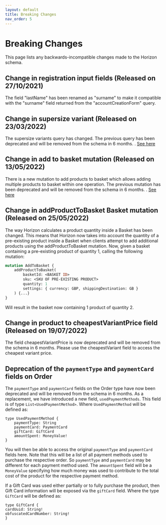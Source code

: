 ```yaml
---
layout: default
title: Breaking Changes
nav_order: 5
---
```


# Breaking Changes

This page lists any backwards-incompatible changes made to the Horizon schema. 

## Change in registration input fields (Released on 27/10/2021)

The field "lastName" has been renamed as "surname" to make it compatible with the "surname" field returned from the "accountCreationForm" query.

## Change in supersize variant (Released on 23/03/2022)

The supersize variants query has changed. The previous query has been deprecated and will be removed from the schema in 6 months.
. [See here](examples/features/supersize.md)

## Change in add to basket mutation (Released on 13/05/2022)

There is a new mutation to add products to basket which allows adding multiple products to basket within one operation. The previous mutation has been deprecated and will be removed from the schema in 6 months.
. [See here](examples/basket/add-to-basket.md)

## Change in addProductToBasket Basket mutation (Released on 25/05/2022)

The way Horizon calculates a product quantity inside a Basket has been changed. This means that Horizon now takes into 
account the quantity of a pre-existing product inside a Basket when clients attempt to add additional products using the 
addProductToBasket mutation. Now, given a basket containing a pre-existing product of quantity 1, calling the following 
mutation:

```graphql
mutation AddToBasket {
    addProductToBasket(
        basketId: <BASKET ID>
        sku: <SKU OF PRE-EXISTING PRODUCT>
        quantity: 1
        settings: { currency: GBP, shippingDestination: GB }
    ) {...}
}
```

Will result in the basket now containing 1 product of quantity 2.

## Change in product to cheapestVariantPrice field (Released on 19/07/2022)

The field cheapestVariantPrice is now deprecated and will be removed from the schema in 6 months. Please use the cheapestVariant field to access the cheapest variant price. 

## Deprecation of the ```paymentType``` and ```paymentCard``` fields on Order

The ```paymentType``` and ```paymentCard``` fields on the Order type have now been deprecated and will be
removed from the schema in 6 months. As a replacement, we have introduced a new field, ```usedPaymentMethods```. This field is of type
```List<UsedPaymentMethod>```. Where ```UsedPaymentMethod``` will be defined as:

```
type UsedPaymentMethod {
    paymentType: String
    paymentCard: PaymentCard
    giftCard: GiftCard
    amountSpent: MoneyValue!
}
```

You will then be able to access the original ```paymentType``` and ```paymentCard``` fields here.
Note that this will be a list of all payment methods used to purchase the respective order. So
```paymentType``` and ```paymentCard``` may be different for each payment method used. The 
```amountSpent``` field will be a ```MoneyValue``` specifying how much money was used to contribute
to the total cost of the product for the respective payment method.

If a Gift Card was used either partially or to fully purchase the product, then Gift Card information
will be exposed via the ```giftCard``` field. Where the type ```GiftCard``` will be defined as:

```
type GiftCard {
cardUuid: String!
obfuscatedCardNumber: String!
}
```